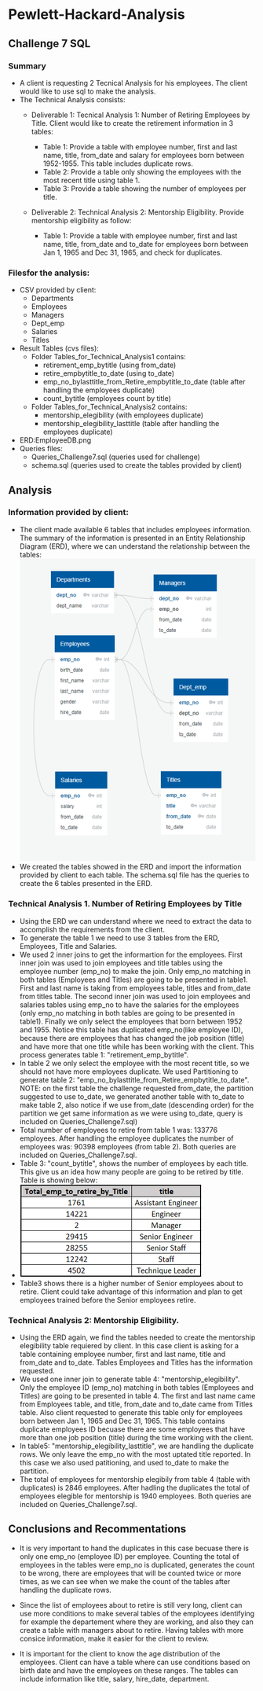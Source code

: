 # Pewlett-Hackard-Analysis
## Challenge 7 SQL

### Summary
- A client is requesting 2 Tecnical Analysis for his employees.  The client would like to use sql to make the analysis.
- The Technical Analysis consists:
  - Deliverable 1: Tecnical Analysis 1: Number of Retiring Employees by Title.  Client would like to create the retirement information in 3 tables:
    - Table 1: Provide a table with employee number, first and last name, title, from_date and salary for employees born between 1952-1955.  This table includes duplicate rows.
    - Table 2: Provide a table only showing the employees with the most recent title using table 1.
    - Table 3: Provide a table showing the number of employees per title.
  
  - Deliverable 2: Technical Analysis 2: Mentorship Eligibility.  Provide mentorship eligibility as follow:
    - Table 1: Provide a table with employee number, first and last name, title, from_date and to_date for employees born between Jan 1, 1965 and Dec 31, 1965, and check for duplicates.  

### Filesfor the analysis:
- CSV provided by client:
  - Departments
  - Employees
  - Managers
  - Dept_emp
  - Salaries
  - Titles
- Result Tables (cvs files):
  - Folder Tables_for_Technical_Analysis1 contains:
    - retirement_emp_bytitle (using from_date)
    - retire_empbytitle_to_date (using to_date)
    - emp_no_bylasttitle_from_Retire_empbytitle_to_date (table after handling the employees duplicate)
    - count_bytitle (employees count by title)
  - Folder Tables_for_Technical_Analysis2 contains:
    - mentorship_elegibility (with employees duplicate)
    - mentorship_elegibility_lasttitle (table after handling the employees duplicate)
- ERD:EmployeeDB.png
- Queries files:
  - Queries_Challenge7.sql (queries used for challenge)
  - schema.sql (queries used to create the tables provided by client)

## Analysis
### Information provided by client:
  - The client made available 6 tables that includes employees information.  The summary of the information is presented in an Entity Relationship Diagram (ERD), where we can understand the relationship between the tables:
  ![EmployeeDB](https://github.com/DahianaMC/Pewlett-Hackard-Analysis/blob/master/EmployeeDB.png)
  - We created the tables showed in the ERD and import the information provided by client to each table.  The schema.sql file has the queries to create the 6 tables presented in the ERD.
  
### Technical Analysis 1.  Number of Retiring Employees by Title
  - Using the ERD we can understand where we need to extract the data to accomplish the requirements from the client.
  - To generate the table 1 we need to use 3 tables from the ERD, Employees, Title and Salaries.
  - We used 2 inner joins to get the informartion for the employees. First inner join was used to join employees and title tables using the employee number (emp_no) to make the join.  Only emp_no matching in both tables (Employees and Titles) are going to be presented in table1.  First and last name is taking from employees table, titles and from_date from titles table.  The second inner join was used to join employees and salaries tables using emp_no to have the salaries for the employees (only emp_no matching in both tables are going to be presented in table1).  Finally we only select the employees that born between 1952 and 1955.  Notice this table has duplicated emp_no(like employee ID), because there are employees that has changed the job position (title) and have more that one title while has been working with the client.  This process generates table 1: "retirement_emp_bytitle". 
  - In table 2 we only select the employee with the most recent title, so we should not have more employees duplicate.  We used Partitioning to generate table 2: "emp_no_bylasttitle_from_Retire_empbytitle_to_date".  NOTE: on the first table the challenge requested from_date, the partition suggested to use to_date, we generated another table with to_date to make table 2, also notice if we use from_date (descending order) for the partition we get same information as we were using to_date, query is included on Queries_Challenge7.sql)
  - Total number of employees to retire from table 1 was: 133776 employees.  After handling the employee duplicates the number of employees was: 90398 employees (from table 2).  Both queries are included on Queries_Challenge7.sql.
  - Table 3: "count_bytitle", shows the number of employees by each title.  This give us an idea how many people are going to be retired by title.  Table is showing below:
  - ![count_bytitle.csv](https://github.com/DahianaMC/Pewlett-Hackard-Analysis/blob/master/Tables_for_Technical_Analysis1/count_bytitle.png)
  - Table3 shows there is a higher number of Senior employees about to retire.  Client could take advantage of this information and plan to get employees trained before the Senior employees retire.
  
### Technical Analysis 2: Mentorship Eligibility.
  - Using the ERD again, we find the tables needed to create the mentorship elegibility table requiered by client.  In this case client is asking for a table containing employee number, first and last name, title and from_date and to_date.  Tables Employees and Titles has the information requested.
  - We used one inner join to generate table 4: "mentorship_elegibility".  Only the employee ID (emp_no) matching in both tables (Employees and Titles) are going to be presented in table 4. The first and last name came from Employees table, and title, from_date and to_date came from Titles table.  Also client requested to generate this table only for employees born between Jan 1, 1965 and Dec 31, 1965.  This table contains duplicate employees ID becuase there are some employees that have more than one job position (title) during the time working with the client.
  - In table5: "mentorship_elegibility_lasttitle", we are handling the duplicate rows.  We only leave the emp_no with the most uptated title reported.  In this case we also used patitioning, and used to_date to make the partition. 
  - The total of employees for mentorship elegibily from table 4 (table with duplicates) is 2846 employees.  After hadling the duplicates the total of employees elegible for mentorship is 1940 employees.  Both queries are included on Queries_Challenge7.sql. 
  
## Conclusions and Recommentations
- It is very important to hand the duplicates in this case becuase there is only one emp_no (employee ID) per employee.  Counting the total of employees in the tables were emp_no is duplicated, generates the count to be wrong, there are employees that will be counted twice or more times, as we can see when we make the count of the tables after handling the duplicate rows.

- Since the list of employees about to retire is still very long, client can use more conditions to make several tables of the employees identifying for example the departement where they are working, and also they can create a table with managers about to retire.  Having tables with more consice information, make it easier for the client to review.

- It is important for the client to know the age distribution of the employees.  Client can have a table where can use conditions based on birth date and have the employees on these ranges.  The tables can include information like title, salary, hire_date, department.

